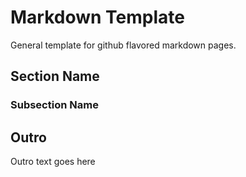 <!-- ======================================== Template Start ======================================== -->


<!-- ------------------------------ Intro Start ------------------------------ -->

# Markdown Template
General template for github flavored markdown pages.

<!-- ------------------------------ Intro End ------------------------------ -->


<!-- ------------------------------ Section Start ------------------------------ -->

## Section Name

<!-- ++++++++++++++++++++ Subsection Start ++++++++++++++++++++ -->

### Subsection Name

<!-- ++++++++++++++++++++ Subsection End ++++++++++++++++++++ -->


<!-- ------------------------------ Section End ------------------------------ -->


<!-- ------------------------------ Outro Start ------------------------------ -->

## Outro
Outro text goes here

<!-- ------------------------------ Outro End ------------------------------ -->


<!-- ======================================== Document End ======================================== -->
